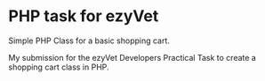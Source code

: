# PHP task for ezyVet
Simple PHP Class for a basic shopping cart.

My submission for the ezyVet Developers Practical Task to create a shopping cart class in PHP.
